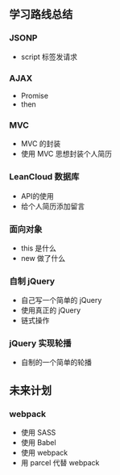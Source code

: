 ## 学习路线总结

### JSONP

- script 标签发请求

### AJAX

- Promise
- then

### MVC

- MVC 的封装
- 使用 MVC 思想封装个人简历

### LeanCloud 数据库

- API的使用
- 给个人简历添加留言

### 面向对象

- this 是什么
- new 做了什么

### 自制 jQuery

- 自己写一个简单的 jQuery
- 使用真正的 jQuery
- 链式操作

### jQuery 实现轮播

- 自制的一个简单的轮播

## 未来计划

### webpack

- 使用 SASS
- 使用 Babel
- 使用 webpack
- 用 parcel 代替 webpack